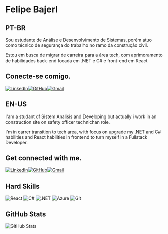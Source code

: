 # Felipe Bajerl
## PT-BR
Sou estudante de Análise e Desenvolvimento de Sistemas, porém atuo como técnico de segurança do trabalho no ramo da construção civil.

Estou em busca de migrar de carreira para a área tech, com aprimoramento de habilidades back-end focada em .NET e C# e front-end em React

## Conecte-se comigo.

[![LinkedIn](https://img.shields.io/badge/LinkedIn-0077B5?style=for-the-badge&logo=linkedin&logoColor=white)](https://www.linkedin.com/in/felipedomingospaes/)[![GitHub](https://img.shields.io/badge/GitHub-100000?style=for-the-badge&logo=github&logoColor=white)](https://github.com/felipedpb)[![Gmail](https://img.shields.io/badge/Gmail-333333?style=for-the-badge&logo=gmail&logoColor=red)](mailto:felipedpb0607@gmail.com)

## EN-US

I'am a studant of Sistem Analisis and Developing but actually i work in an construction site on safety officer technichan role.

I'm in carrer transition to tech area, with focus on upgrade my .NET and C# habilities and React habilities in frontend to turn myself in a Fullstack Developer.

## Get connected with me. 

[![LinkedIn](https://img.shields.io/badge/LinkedIn-0077B5?style=for-the-badge&logo=linkedin&logoColor=white)](https://www.linkedin.com/in/felipedomingospaes/)[![GitHub](https://img.shields.io/badge/GitHub-100000?style=for-the-badge&logo=github&logoColor=white)](https://github.com/felipedpb)[![Gmail](https://img.shields.io/badge/Gmail-333333?style=for-the-badge&logo=gmail&logoColor=red)](mailto:felipedpb0607@gmail.com)

## Hard Skills

![React](https://img.shields.io/badge/react-%2320232a.svg?style=for-the-badge&logo=react&logoColor=%2361DAFB) 
![C#](https://img.shields.io/badge/c%23-%23239120.svg?style=for-the-badge&logo=csharp&logoColor=white) 
![.NET](https://img.shields.io/badge/.NET-5C2D91?style=for-the-badge&logo=.net&logoColor=white) 
![Azure](https://img.shields.io/badge/Azure-blue?style=for-the-badge&logo=microsoft%20azure&logoColor=blue&labelColor=FFFFFF&link=https%3A%2F%2Fimages.app.goo.gl%2FK7PN1jYJd57x4q7A8) 
![Git](https://img.shields.io/badge/GIT-E44C30?style=for-the-badge&logo=git&logoColor=white) 

## GitHub Stats

![GitHub Stats](https://github-readme-stats.vercel.app/api?username=felipedpb&theme=transparent&bg_color=000&border_color=30A3DC&show_icons=true&icon_color=30A3DC&title_color=E94D5F&text_color=FFF)

